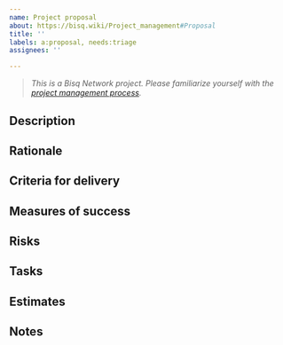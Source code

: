 ```yaml
---
name: Project proposal
about: https://bisq.wiki/Project_management#Proposal
title: ''
labels: a:proposal, needs:triage
assignees: ''

---
```


> _This is a Bisq Network project. Please familiarize yourself with the [project management process](https://bisq.wiki/Project_management)._

## Description
<!-- Briefly summarize the proposed project. Strive for one or two sentences of plain language that any user, contributor or stakeholder will understand. -->

## Rationale
<!-- Make the case for the the project. Why is it important? Why should it be done now? What will happen if we don't do it or delay doing it? -->

## Criteria for delivery
<!-- Make a checklist defining the end state of the project. How will we know that the project is complete, i.e. delivered? What will exist at the completion of this project that does not exist now? What will have changed? What communications, promotions and/or documentation will exist to ensure people know about these changes? -->

## Measures of success
<!-- After this project has been delivered, how will we know whether it was a success? What can be measured to indicate that this project was worth the time, effort and compensation it cost? -->

## Risks
<!-- What risks do we run by undertaking the project? What sensitive areas of code are to be modified? What negative implications might this project have on privacy, security, performance, compatibility, maintainability, user experience, etc? -->

## Tasks
<!-- Make a checklist defining in as much detail as is foreseeable who will need to do what in order to deliver the project. The checklist may be modified throughout the course of the project as new tasks emerge. Alternatively, once the project proposal is approved, you may choose to migrate the task checklist to a dedicated GitHub project board. -->

## Estimates
<!-- Estimate the cost in USD of delivering this project. Indicate which teams are involved and provide subtotal estimates per team. This section need not be complete for the project proposal to be approved but must be complete for budget to be allocated. -->

## Notes
<!-- Include anything else worth mentioning about this project. This section is optional and should be omitted if empty. -->
